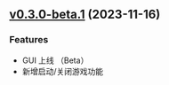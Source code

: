 ## [v0.3.0-beta.1](https://github.com/pcdd-group/LangrisserHelper/releases/tag/v0.3.0-beta.1) (2023-11-16)

### Features

* GUI 上线 （Beta）
* 新增启动/关闭游戏功能